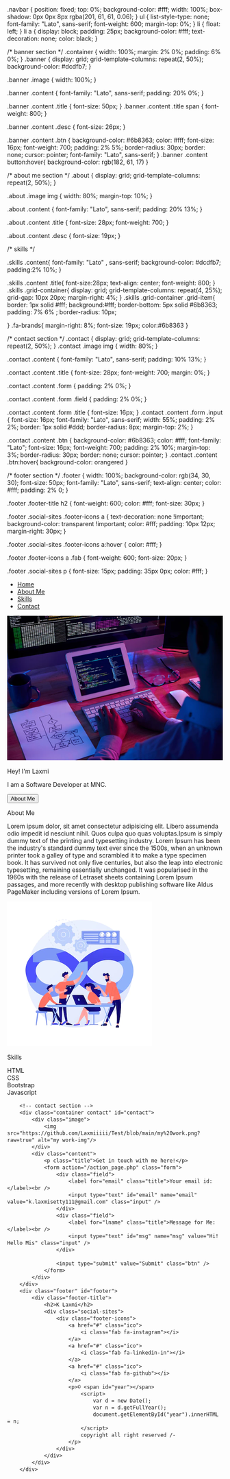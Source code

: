 <!DOCTYPE html>
<html lang="en">

<head>
    <title>Portfolio Website</title>
    <link rel="stylesheet" href="portfolio.css" />
   <link
        href="https://fonts.googleapis.com/css2?family=Lato:wght@300&family=Mulish:wght@300;400;600;700;800&display=swap"
        rel="stylesheet" />
  <!--  <link rel="stylesheet" href="https://cdnjs.cloudflare.com/ajax/libs/font-awesome/6.1.1/css/all.min.css"
        integrity="sha512-KfkfwYDsLkIlwQp6LFnl8zNdLGxu9YAA1QvwINks4PhcElQSvqcyVLLD9aMhXd13uQjoXtEKNosOWaZqXgel0g=="
        crossorigin="anonymous" referrerpolicy="no-referrer" /> -->
  .navbar {
    position: fixed;
    top: 0%;
    background-color: #fff;
    width: 100%;
    box-shadow: 0px 0px 8px rgba(201, 61, 61, 0.06);
  }
  ul {
    list-style-type: none;
    font-family: "Lato", sans-serif;
    font-weight: 600;
    margin-top: 0%;
  }
  li {
    float: left;
  }
  li a {
    display: block;
    padding: 25px;
    background-color: #fff;
    text-decoration: none;
    color: black;
  }
  
  /* banner section */
  .container {
    width: 100%;
    margin: 2% 0%;
    padding: 6% 0%;
  }
  .banner {
    display: grid;
    grid-template-columns: repeat(2, 50%);
    background-color: #dcdfb7;
  }
  
  .banner .image  {
    width: 100%;
  }
  
  .banner .content {
    font-family: "Lato", sans-serif;
    padding: 20% 0%;
  }
  
  .banner .content .title {
    font-size: 50px;
  }
  .banner .content .title span {
    font-weight: 800;
  }
  
  .banner .content .desc {
    font-size: 26px;
  }
  
  .banner .content .btn {
    background-color: #6b8363;
    color: #fff;
    font-size: 16px;
    font-weight: 700;
    padding: 2% 5%;
    border-radius: 30px;
    border: none;
    cursor: pointer;
    font-family: "Lato", sans-serif;
  }
  .banner .content button:hover{
      background-color: rgb(182, 61, 17)
  }
  
  /* about me section */
  .about {
    display: grid;
    grid-template-columns: repeat(2, 50%);
  }
  
  .about .image img {
    width: 80%;
    margin-top: 10%;
  }
  
  .about .content {
    font-family: "Lato", sans-serif;
    padding: 20% 13%;
  }
  
  .about .content .title {
    font-size: 28px;
    font-weight: 700;
  }
  
  .about .content .desc {
    font-size: 19px;
  }

  /* skills */

  .skills .content{
    font-family: "Lato" , sans-serif;
    background-color: #dcdfb7;
    padding:2% 10%;
  }

  .skills .content .title{
    font-size:28px;
    text-align: center;
    font-weight: 800;
  }
.skills .grid-container{
  display: grid;
  grid-template-columns: repeat(4, 25%);
  grid-gap: 10px 20px;
  margin-right: 4%;
}
.skills .grid-container .grid-item{
  border: 1px solid #fff;
  background:#fff;
  border-bottom: 5px solid #6b8363;
  padding: 7% 6% ;
  border-radius: 10px;

}
.fa-brands{
  margin-right: 8%;
  font-size: 19px;
  color:#6b8363
}

/* contact section */
.contact {
  display: grid;
  grid-template-columns: repeat(2, 50%);
}
.contact .image img {
  width: 80%;
}

.contact .content {
  font-family: "Lato", sans-serif;
  padding: 10% 13%;
}

.contact .content .title {
  font-size: 28px;
  font-weight: 700;
  margin: 0%;
}

.contact .content .form {
  padding: 2% 0%;
}

.contact .content .form .field {
  padding: 2% 0%;
}

.contact .content .form .title {
  font-size: 16px;
}
.contact .content .form .input {
  font-size: 16px;
  font-family: "Lato", sans-serif;
  width: 55%;
  padding: 2% 2%;
  border: 1px solid #ddd;
  border-radius: 8px;
  margin-top: 2%;
}

.contact .content .btn {
  background-color: #6b8363;
  color: #fff;
  font-family: "Lato";
  font-size: 16px;
  font-weight: 700;
  padding: 2% 10%;
  margin-top: 3%;
  border-radius: 30px;
  border: none;
  cursor: pointer;
}
.contact .content .btn:hover{
  background-color: orangered
}

/* footer section */
.footer {
  width: 100%;
  background-color: rgb(34, 30, 30);
  font-size: 50px;
  font-family: "Lato", sans-serif;
  text-align: center;
  color: #fff;
  padding: 2% 0;
}

.footer .footer-title h2 {
  font-weight: 600;
  color: #fff;
  font-size: 30px;
}

.footer .social-sites .footer-icons a {
  text-decoration: none !important;
  background-color: transparent !important;
  color: #fff;
  padding: 10px 12px;
  margin-right: 30px;
}

.footer .social-sites .footer-icons a:hover {
  color: #fff;
}

.footer .footer-icons a .fab {
  font-weight: 600;
  font-size: 20px;
}

.footer .social-sites p {
  font-size: 15px;
  padding: 35px 0px;
  color: #fff;
}
</head>

<body>
    <div class="main-container">
        <!-- navbar section -->
        <div class="navbar">
            <ul>
                <li>
                    <a href="#home">Home</a>
                </li>
                <li>
                    <a href="#about">About Me</a>
                </li>
                <li>
                    <a href="#skills">Skills</a>
                </li>
                <li>
                    <a href="#contact">Contact</a>
                </li>
            </ul>
        </div>
        <!-- banner section -->
        <div class="container banner">
            <div class="image">
                <img src="https://github.com/Laxmiiiii/Test/blob/main/banner.png?raw=true" alt="banner-img" />
            </div>
            <div class="content">
                <p class="title">Hey! I'm <span>Laxmi</span></p>
                <p class="desc">I am a Software Developer at MNC.</p>
                <button class="btn" href="#about">About Me</button>
            </div>
        </div>
        <!-- about section -->
        <div class="container about" id="about">
            <div class="content">
                <p class="title">About Me</span></p>
                <p class="desc">
                    Lorem ipsum dolor, sit amet consectetur adipisicing elit. Libero assumenda
                     odio impedit id nesciunt nihil. Quos culpa quo quas voluptas.Ipsum
                     is simply dummy text of the printing and typesetting
                    industry. Lorem Ipsum has been the industry's standard dummy text
                    ever since the 1500s, when an unknown printer took a galley of type
                    and scrambled it to make a type specimen book. It has survived not
                    only five centuries, but also the leap into electronic typesetting,
                    remaining essentially unchanged. It was popularised in the 1960s
                    with the release of Letraset sheets containing Lorem Ipsum passages,
                    and more recently with desktop publishing software like Aldus
                    PageMaker including versions of Lorem Ipsum.
                </p>
            </div>
            <div class="image">
                <img src="https://github.com/Laxmiiiii/Test/blob/main/me.png?raw=true" alt="about-img" />
            </div>
        </div>
        <!-- skills section -->
        <div class="container skills" id="skills">
            <div class="content">
                <p class="title">Skills</span></p>
                <div class="grid-container">
                    <div class="grid-item"><i class="fa-brands fa-html5"></i>HTML</div>
                    <div class="grid-item"><i class="fa-brands fa-css3"></i>CSS</div>
                    <div class="grid-item"><i class="fa-brands fa-bootstrap"></i>Bootstrap</div>
                    <div class="grid-item"><i class="fa-brands fa-js"></i>Javascript</div>
                </div>
            </div>
        </div>

        <!-- contact section -->
        <div class="container contact" id="contact">
            <div class="image">
                <img src="https://github.com/Laxmiiiii/Test/blob/main/my%20work.png?raw=true" alt="my work-img"/>
            </div>
            <div class="content">
                <p class="title">Get in touch with me here!</p>
                <form action="/action_page.php" class="form">
                    <div class="field">
                        <label for="email" class="title">Your email id:</label><br />
                        <input type="text" id="email" name="email" value="k.laxmisetty111@gmail.com" class="input" />
                    </div>
                    <div class="field">
                        <label for="lname" class="title">Message for Me:</label><br />
                        <input type="text" id="msg" name="msg" value="Hi! Hello Mis" class="input" />
                    </div>

                    <input type="submit" value="Submit" class="btn" />
                </form>
            </div>
        </div>
        <div class="footer" id="footer">
            <div class="footer-title">
                <h2>K Laxmi</h2>
                <div class="social-sites">
                    <div class="footer-icons">
                        <a href="#" class="ico">
                            <i class="fab fa-instagram"></i>
                        </a>
                        <a href="#" class="ico">
                            <i class="fab fa-linkedin-in"></i>
                        </a>
                        <a href="#" class="ico">
                            <i class="fab fa-github"></i>
                        </a>
                        <p>© <span id="year"></span>
                            <script>
                                var d = new Date();
                                var n = d.getFullYear();
                                document.getElementById("year").innerHTML = n;
                            </script>
                            copyright all right reserved /-
                        </p>
                    </div>
                </div>
            </div>
        </div>



</body>

</html>
